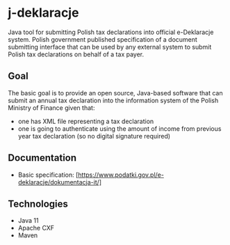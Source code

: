 # j-deklaracje
Java tool for submitting Polish tax declarations into official e-Deklaracje system. Polish government published
specification of a document submitting interface that can be used by any external system to submit Polish tax
declarations on behalf of a tax payer.

## Goal
The basic goal is to provide an open source, Java-based software that can submit an annual tax declaration into 
the information system of the Polish Ministry of Finance given that:
- one has XML file representing a tax declaration
- one is going to authenticate using the amount of income from previous year tax declaration (so no digital signature required)

## Documentation
* Basic specification: [https://www.podatki.gov.pl/e-deklaracje/dokumentacja-it/]

## Technologies
- Java 11
- Apache CXF
- Maven
